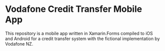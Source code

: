 # Vodafone Credit Transfer Mobile App

This repository is a mobile app written in Xamarin.Forms compiled to iOS and Android for a credit transfer system with the fictional implementation by Vodafone NZ. 
